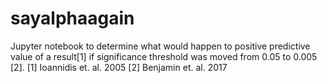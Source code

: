 # sayalphaagain
Jupyter notebook to determine what would happen to positive predictive value of a result[1] if significance threshold was moved from 0.05 to 0.005 [2]. 
[1] Ioannidis et. al. 2005 
[2] Benjamin et. al. 2017
